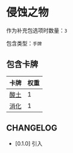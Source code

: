 # 侵蚀之物

作为补充包选项时数量：`3`

包含类型：`手牌`

## 包含卡牌

卡牌 | 权重
--- | ---
[酸土](../卡牌/酸土.md) | 1
[消化](../卡牌/消化.md) | 1

## CHANGELOG

- [0.1.0] 引入
